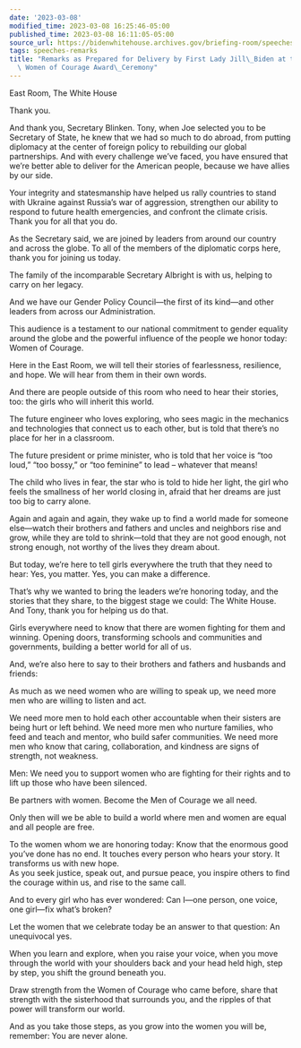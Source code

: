 ```yaml
---
date: '2023-03-08'
modified_time: 2023-03-08 16:25:46-05:00
published_time: 2023-03-08 16:11:05-05:00
source_url: https://bidenwhitehouse.archives.gov/briefing-room/speeches-remarks/2023/03/08/remarks-as-prepared-for-delivery-by-first-lady-jill-biden-at-the-international-women-of-courage-award-ceremony/
tags: speeches-remarks
title: "Remarks as Prepared for Delivery by First Lady Jill\_Biden at the International\
  \ Women of Courage Award\_Ceremony"
---
```

 
East Room, The White House

Thank you.

And thank you, Secretary Blinken. Tony, when Joe selected you to be
Secretary of State, he knew that we had so much to do abroad, from
putting diplomacy at the center of foreign policy to rebuilding our
global partnerships. And with every challenge we’ve faced, you have
ensured that we’re better able to deliver for the American people,
because we have allies by our side.

Your integrity and statesmanship have helped us rally countries to stand
with Ukraine against Russia’s war of aggression, strengthen our ability
to respond to future health emergencies, and confront the climate
crisis. Thank you for all that you do.

As the Secretary said, we are joined by leaders from around our country
and across the globe. To all of the members of the diplomatic corps
here, thank you for joining us today.

The family of the incomparable Secretary Albright is with us, helping to
carry on her legacy.

And we have our Gender Policy Council—the first of its kind—and other
leaders from across our Administration.

This audience is a testament to our national commitment to gender
equality around the globe and the powerful influence of the people we
honor today: Women of Courage.

Here in the East Room, we will tell their stories of fearlessness,
resilience, and hope. We will hear from them in their own words.

And there are people outside of this room who need to hear their
stories, too: the girls who will inherit this world.

The future engineer who loves exploring, who sees magic in the mechanics
and technologies that connect us to each other, but is told that there’s
no place for her in a classroom.

The future president or prime minister, who is told that her voice is
“too loud,” “too bossy,” or “too feminine” to lead – whatever that
means!

The child who lives in fear, the star who is told to hide her light, the
girl who feels the smallness of her world closing in, afraid that her
dreams are just too big to carry alone.

Again and again and again, they wake up to find a world made for someone
else—watch their brothers and fathers and uncles and neighbors rise and
grow, while they are told to shrink—told that they are not good enough,
not strong enough, not worthy of the lives they dream about.

But today, we’re here to tell girls everywhere the truth that they need
to hear: Yes, you matter. Yes, you can make a difference.

That’s why we wanted to bring the leaders we’re honoring today, and the
stories that they share, to the biggest stage we could: The White House.
And Tony, thank you for helping us do that.

Girls everywhere need to know that there are women fighting for them and
winning. Opening doors, transforming schools and communities and
governments, building a better world for all of us.

And, we’re also here to say to their brothers and fathers and husbands
and friends:

As much as we need women who are willing to speak up, we need more men
who are willing to listen and act.

We need more men to hold each other accountable when their sisters are
being hurt or left behind. We need more men who nurture families, who
feed and teach and mentor, who build safer communities. We need more men
who know that caring, collaboration, and kindness are signs of strength,
not weakness.

Men: We need you to support women who are fighting for their rights and
to lift up those who have been silenced.

Be partners with women. Become the Men of Courage we all need.

Only then will we be able to build a world where men and women are equal
and all people are free.

To the women whom we are honoring today: Know that the enormous good
you’ve done has no end. It touches every person who hears your story. It
transforms us with new hope.  
As you seek justice, speak out, and pursue peace, you inspire others to
find the courage within us, and rise to the same call.

And to every girl who has ever wondered: Can I—one person, one voice,
one girl—fix what’s broken?

Let the women that we celebrate today be an answer to that question: An
unequivocal yes.

When you learn and explore, when you raise your voice, when you move
through the world with your shoulders back and your head held high, step
by step, you shift the ground beneath you.

Draw strength from the Women of Courage who came before, share that
strength with the sisterhood that surrounds you, and the ripples of that
power will transform our world.

And as you take those steps, as you grow into the women you will be,
remember: You are never alone.
